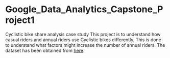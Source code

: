 # Google_Data_Analytics_Capstone_Project1
Cyclistic bike share analysis case study
This project is to understand how casual riders and annual riders use Cyclistic bikes differently. This is done to understand what factors might increase the number of annual riders.
The dataset has been obtained from [here](https://divvy-tripdata.s3.amazonaws.com/index.html).

